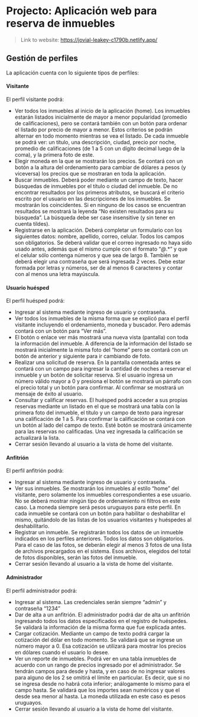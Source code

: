 # Projecto: Aplicación web para reserva de inmuebles
> Link to website: https://jovial-leakey-c1790b.netlify.app/

## Gestión de perfiles 
La aplicación cuenta con lo siguiente tipos de perfiles:
#### Visitante
El perfil visitante podrá:
- Ver todos los inmuebles al inicio de la aplicación (home). Los inmuebles estarán listados inicialmente de mayor a menor popularidad (promedio de calificaciones), pero se contará también con un botón para ordenar el listado por precio de mayor a menor. Estos criterios se podrán alternar en todo momento mientras se vea el listado. De cada inmueble se podrá ver: un título, una descripción, ciudad, precio por noche, promedio de calificaciones (de 1 a 5 con un dígito decimal luego de la coma), y la primera foto de este.
- Elegir moneda en la que se mostrarán los precios. Se contará con un botón a la altura del ordenamiento para cambiar de dólares a pesos (y viceversa) los precios que se mostraran en toda la aplicación.
- Buscar inmuebles. Deberá poder mediante un campo de texto, hacer búsquedas de inmuebles por el título o ciudad del inmueble. De no encontrar resultados por los primeros atributos, se buscará el criterio escrito por el usuario en las descripciones de los inmuebles. Se mostrarán los coincidentes. Si en ninguno de los casos se encuentran resultados se mostrará la leyenda “No existen resultados para su búsqueda”. La búsqueda debe ser case insensitive (y sin tener en cuenta tildes).
- Registrarse en la aplicación. Deberá completar un formulario con los siguientes datos: nombre, apellido, correo, celular. Todos los campos son obligatorios. Se deberá validar que el correo ingresado no haya sido usado antes, además que el mismo cumple con el formato “*@*.*” y que el celular sólo contenga números y que sea de largo 8. También se deberá elegir una contraseña que será ingresada 2 veces. Debe estar formada por letras y números, ser de al menos 6 caracteres y contar con al menos una letra mayúscula.

#### Usuario huésped
El perfil huésped podrá:
- Ingresar al sistema mediante ingreso de usuario y contraseña.
- Ver todos los inmuebles de la misma forma que se explicó para el perfil visitante incluyendo el ordenamiento, moneda y buscador. Pero además contará con un botón para “Ver más”.
- El botón o enlace ver más mostrará una nueva vista (pantalla) con toda la información del inmueble. A diferencia de la información del listado se mostrará inicialmente la misma foto del “home” pero se contará con un botón de anterior y siguiente para ir cambiando de foto.
- Realizar una solicitud de reserva. En la pantalla comentada antes se contará con un campo para ingresar la cantidad de noches a reservar el inmueble y un botón de solicitar reserva. Si el usuario ingresa un número válido mayor a 0 y presiona el botón se mostrará un párrafo con el precio total y un botón para confirmar. Al confirmar se mostrará un mensaje de éxito al usuario.
- Consultar y calificar reservas. El huésped podrá acceder a sus propias reservas mediante un listado en el que se mostrará una tabla con la primera foto del inmueble, el título y un campo de texto para ingresar una calificación de 1 a 5. Para confirmar la calificación se contará con un botón al lado del campo de texto. Esté botón se mostrará únicamente para las reservas no calificadas. Una vez ingresada la calificación se actualizará la lista.
- Cerrar sesión llevando al usuario a la vista de home del visitante.

#### Anfitrión
El perfil anfitrión podrá:
- Ingresar al sistema mediante ingreso de usuario y contraseña.
- Ver sus inmuebles. Se mostrarán los inmuebles al estilo “home” del visitante, pero solamente los inmuebles correspondientes a ese usuario. No se deberá mostrar ningún tipo de ordenamiento ni filtros en este caso. La moneda siempre será pesos uruguayos para este perfil. En cada inmueble se contará con un botón para habilitar o deshabilitar el mismo, quitándolo de las listas de los usuarios visitantes y huéspedes al deshabilitarlo.
- Registrar un inmueble. Se registrarán todos los datos de un inmueble indicados en los perfiles anteriores. Todos los datos son obligatorios. Para el caso de las fotos, se deberán elegir al menos 3 fotos de una lista de archivos precargados en el sistema. Esos archivos, elegidos del total de fotos disponibles, serán las fotos del inmueble.
- Cerrar sesión llevando al usuario a la vista de home del visitante.

#### Administrador
El perfil administrador podrá:
- Ingresar al sistema. Las credenciales serán siempre “admin” y contraseña “1234”
- Dar de alta a un anfitrión. El administrador podrá dar de alta un anfitrión ingresando todos los datos especificados en el registro de huéspedes. Se validará la información de la misma forma que fue explicada antes.
- Cargar cotización. Mediante un campo de texto podrá cargar la cotización del dólar en todo momento. Se validará que se ingrese un número mayor a 0. Esa cotización se utilizará para mostrar los precios en dólares cuando el usuario lo desee.
- Ver un reporte de inmuebles. Podrá ver en una tabla inmuebles de acuerdo con un rango de precios ingresado por el administrador. Se tendrán campos para desde y hasta, y en caso de no ingresar valores para alguno de los 2 se omitirá el límite en particular. Es decir, que si no se ingresa desde no habrá cota inferior; análogamente lo mismo para el campo hasta. Se validará que los importes sean numéricos y que el desde sea menor al hasta. La moneda utilizada en este caso es pesos uruguayos.
- Cerrar sesión llevando al usuario a la vista de home del visitante.
